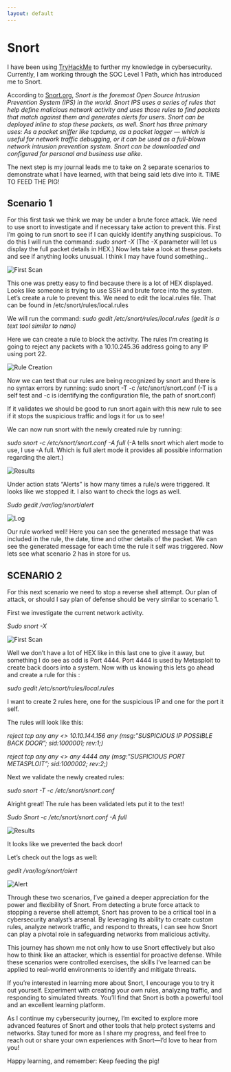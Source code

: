 ```yaml
---
layout: default
---
```


# Snort

I have been using [TryHackMe](https://www.tryhackme.com) to further my knowledge in cybersecurity. Currently, I am working through the SOC Level 1 Path, which has introduced me to Snort.

According to [Snort.org](https://www.snort.org), _Snort is the foremost Open Source Intrusion Prevention System (IPS) in the world. Snort IPS uses a series of rules that help define malicious network activity and uses those rules to find packets that match against them and generates alerts for users.
Snort can be deployed inline to stop these packets, as well. Snort has three primary uses: As a packet sniffer like tcpdump, as a packet logger — which is useful for network traffic debugging, or it can be used as a full-blown network intrusion prevention system. Snort can be downloaded and configured for personal and business use alike._

The next step is my journal leads me to take on 2 separate scenarios to demonstrate what I have learned, with that being said lets dive into it. TIME TO FEED THE PIG!

## Scenario 1

For this first task we think we may be under a brute force attack. We need to use snort to investigate and if necessary take action to prevent this. First I’m going to run snort to see if I can quickly identify anything suspicious. To do this I will run the command: _sudo snort -X_ (The -X parameter will let us display the full packet details in HEX.) Now lets take a look at these packets and see if anything looks unusual. I think I may have found something..

![First Scan](project_images/1-investigating.png)

This one was pretty easy to find because there is a lot of HEX displayed. Looks like someone is trying to use SSH and brute force into the system. Let’s create a rule to prevent this. We need to edit the local.rules file. That can be found in /etc/snort/rules/local.rules

We will run the command: _sudo gedit /etc/snort/rules/local.rules (gedit is a text tool similar to nano)_

Here we can create a rule to block the activity. The rules I’m creating is going to reject any packets with a 10.10.245.36 address going to any IP using port 22.

![Rule Creation](project_images/1-Rule_creation.png)

Now we can test that our rules are being recognized by snort and there is no syntax errors by running: sudo snort -T -c /etc/snort/snort.conf (-T is a self test and -c is identifying the configuration file, the path of snort.conf)

If it validates we should be good to run snort again with this new rule to see if it stops the suspicious traffic and logs it for us to see!

We can now run snort with the newly created rule by running:

_sudo snort -c /etc/snort/snort.conf -A full_ (-A tells snort which alert mode to use, I use -A full. Which is full alert mode it provides all possible information regarding the alert.)

![Results](project_images/1-Final_Run.png)

Under action stats “Alerts” is how many times a rule/s were triggered. It looks like we stopped it. I also want to check the logs as well.

_Sudo gedit /var/log/snort/alert_

![Log](project_images/1-alert_log.png)

Our rule worked well! Here you can see the generated message that was included in the rule, the date, time and other details of the packet. We can see the generated message for each time the rule it self was triggered. Now lets see what scenario 2 has in store for us.

## SCENARIO 2

For this next scenario we need to stop a reverse shell attempt. Our plan of attack, or should I say plan of defense should be very similar to scenario 1.

First we investigate the current network activity.

_Sudo snort -X_

![First Scan](project_images/2-investigating.png)

Well we don’t have a lot of HEX like in this last one to give it away, but something I do see as odd is Port 4444. Port 4444 is used by Metasploit to create back doors into a system. Now with us knowing this lets go ahead and create a rule for this :

_sudo gedit /etc/snort/rules/local.rules_

I want to create 2 rules here, one for the suspicious IP and one for the port it self.

The rules will look like this:

_reject tcp any any <> 10.10.144.156 any (msg:”SUSPICIOUS IP POSSIBLE BACK DOOR”; sid:1000001; rev:1;)_

_reject tcp any any <> any 4444 any (msg:”SUSPICIOUS PORT METASPLOIT”; sid:1000002; rev:2;)_

Next we validate the newly created rules:

_sudo snort -T -c /etc/snort/snort.conf_

Alright great! The rule has been validated lets put it to the test!

_Sudo Snort -c /etc/snort/snort.conf -A full_

![Results](project_images/2-Final_Run.png)

It looks like we prevented the back door!

Let’s check out the logs as well:

_gedit /var/log/snort/alert_

![Alert](project_images/2-alert_log.png)

Through these two scenarios, I’ve gained a deeper appreciation for the power and flexibility of Snort. From detecting a brute force attack to stopping a reverse shell attempt, Snort has proven to be a critical tool in a cybersecurity analyst’s arsenal. By leveraging its ability to create custom rules, analyze network traffic, and respond to threats, I can see how Snort can play a pivotal role in safeguarding networks from malicious activity.

This journey has shown me not only how to use Snort effectively but also how to think like an attacker, which is essential for proactive defense. While these scenarios were controlled exercises, the skills I’ve learned can be applied to real-world environments to identify and mitigate threats.

If you’re interested in learning more about Snort, I encourage you to try it out yourself. Experiment with creating your own rules, analyzing traffic, and responding to simulated threats. You’ll find that Snort is both a powerful tool and an excellent learning platform.

As I continue my cybersecurity journey, I’m excited to explore more advanced features of Snort and other tools that help protect systems and networks. Stay tuned for more as I share my progress, and feel free to reach out or share your own experiences with Snort—I’d love to hear from you!

Happy learning, and remember: Keep feeding the pig!
